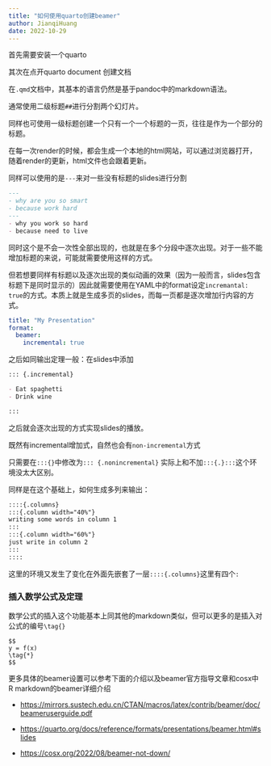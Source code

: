 ```yaml
---
title: "如何使用quarto创建beamer"
author: JianqiHuang
date: 2022-10-29
---
```




首先需要安装一个quarto

其次在点开quarto document 创建文档

在`.qmd`文档中，其基本的语言仍然是基于pandoc中的markdown语法。

通常使用二级标题`##`进行分割两个幻灯片。

同样也可使用一级标题创建一个只有一个一个标题的一页，往往是作为一个部分的标题。

在每一次render的时候，都会生成一个本地的html网站，可以通过浏览器打开，随着render的更新，html文件也会跟着更新。

同样可以使用的是`---`来对一些没有标题的slides进行分割

```markdown
---
- why are you so smart
- because work hard
---
- why you work so hard
- because need to live
```

同时这个是不会一次性全部出现的，也就是在多个分段中逐次出现。对于一些不能增加标题的来说，可能就需要使用这样的方式。

但若想要同样有标题以及逐次出现的类似动画的效果（因为一般而言，slides包含标题下是同时显示的）因此就需要使用在YAML中的format设定`incremantal: true`的方式。本质上就是生成多页的slides，而每一页都是逐次增加行内容的方式。

```yaml
title: "My Presentation"
format:
  beamer:
    incremental: true   
```

之后如同输出定理一般：在slides中添加

```markdown
::: {.incremental}

- Eat spaghetti
- Drink wine

:::
```

之后就会逐次出现的方式实现slides的播放。

既然有incremental增加式，自然也会有`non-incremental`方式

只需要在`:::{}`中修改为`::: {.nonincremental}` 实际上和不加`:::{.}:::`这个环境没太大区别。

同样是在这个基础上，如何生成多列来输出：

```markdown
::::{.columns}
:::{.column width="40%"}
writing some words in column 1
:::
:::{.column width="60%"}
just write in column 2
:::
::::
```

这里的环境又发生了变化在外面先嵌套了一层`::::{.columns}`这里有四个`:`





### 插入数学公式及定理

数学公式的插入这个功能基本上同其他的markdown类似，但可以更多的是插入对公式的编号`\tag{}`

```
$$
y = f(x)
\tag{*}
$$
```



更多具体的beamer设置可以参考下面的介绍以及beamer官方指导文章和cosx中R markdown的beamer详细介绍

- https://mirrors.sustech.edu.cn/CTAN/macros/latex/contrib/beamer/doc/beameruserguide.pdf

- https://quarto.org/docs/reference/formats/presentations/beamer.html#slides

- https://cosx.org/2022/08/beamer-not-down/